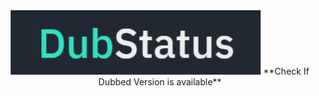 <div align="center">
  <img alt="logo" src="https://github.com/dubstatus/dubstatus.github.io/blob/master/assets/logo.png" width="400px" />
  **Check If Dubbed Version is available**
</div>
